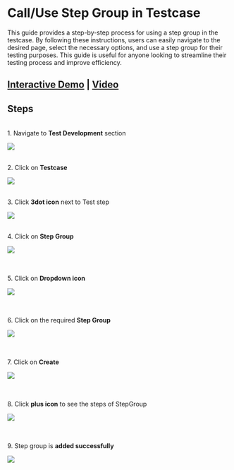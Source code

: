 # Call/Use Step Group in Testcase

This guide provides a step-by-step process for using a step group in the testcase. By following these instructions, users can easily navigate to the desired page, select the necessary options, and use a step group for their testing purposes. This guide is useful for anyone looking to streamline their testing process and improve efficiency.

## [Interactive Demo](https://app.storylane.io/share/4pu20lncqd8h) | [Video](https://www.loom.com/share/5286cc4bf302443a8f4bae443a4741da?sid=02835421-14e5-44a2-a306-0fa8b767d188)

## **Steps**

\
1\. Navigate to **Test Development** section

![](https://ajeuwbhvhr.cloudimg.io/colony-recorder.s3.amazonaws.com/files/2024-03-01/6df20a99-f5a6-45a4-afd3-1f6fd1d1a808/user_cropped_screenshot.jpeg?tl_px=0,0&br_px=1075,600&force_format=png&wat_scale=95&wat=1&wat_opacity=0.7&wat_gravity=northwest&wat_url=https://colony-recorder.s3.us-west-1.amazonaws.com/images/watermarks/FB923C_standard.png&wat_pad=0,222)

\
2\. Click on **Testcase**

![](https://ajeuwbhvhr.cloudimg.io/colony-recorder.s3.amazonaws.com/files/2024-03-01/0d26189c-add1-4116-be89-4613323be8eb/File.jpeg?tl_px=107,0&br_px=1182,600&force_format=png&wat_scale=95&wat=1&wat_opacity=0.7&wat_gravity=northwest&wat_url=https://colony-recorder.s3.us-west-1.amazonaws.com/images/watermarks/FB923C_standard.png&wat_pad=502,215)

\
3\. Click **3dot icon** next to Test step

![](https://ajeuwbhvhr.cloudimg.io/colony-recorder.s3.amazonaws.com/files/2024-02-28/c540032c-1c9c-4326-bf90-535df2dc034d/ascreenshot.jpeg?tl_px=0,0&br_px=1075,600&force_format=png&wat_scale=95&wat=1&wat_opacity=0.7&wat_gravity=northwest&wat_url=https://colony-recorder.s3.us-west-1.amazonaws.com/images/watermarks/FB923C_standard.png&wat_pad=68,242)

\
4\. Click on **Step Group**

![](https://ajeuwbhvhr.cloudimg.io/colony-recorder.s3.amazonaws.com/files/2024-03-01/f500e57f-fa73-4cac-a96f-fd6d2bb16ff6/user_cropped_screenshot.jpeg?tl_px=0,77&br_px=1075,678&force_format=png&wat_scale=95&wat=1&wat_opacity=0.7&wat_gravity=northwest&wat_url=https://colony-recorder.s3.us-west-1.amazonaws.com/images/watermarks/FB923C_standard.png&wat_pad=130,265)

\
\
5\. Click on **Dropdown icon**

![](https://ajeuwbhvhr.cloudimg.io/colony-recorder.s3.amazonaws.com/files/2024-02-28/f72a84e8-8d6b-42ab-9dfa-e8bb91aa3477/ascreenshot.jpeg?tl_px=203,0&br_px=1923,961&force_format=png&width=1120.0&wat=1&wat_opacity=0.7&wat_gravity=northwest&wat_url=https://colony-recorder.s3.us-west-1.amazonaws.com/images/watermarks/FB923C_standard.png&wat_pad=981,141)

\
\
6\. Click on the required **Step Group**

![](https://ajeuwbhvhr.cloudimg.io/colony-recorder.s3.amazonaws.com/files/2024-03-01/7e8b4f13-866e-4d98-8786-f6c7cd33563e/user_cropped_screenshot.jpeg?tl_px=0,133&br_px=1376,902&force_format=png&width=1120.0&wat=1&wat_opacity=0.7&wat_gravity=northwest&wat_url=https://colony-recorder.s3.us-west-1.amazonaws.com/images/watermarks/FB923C_standard.png&wat_pad=178,276)

\
\
7\. Click on **Create**

![](https://ajeuwbhvhr.cloudimg.io/colony-recorder.s3.amazonaws.com/files/2024-02-28/3903ccce-05f2-4457-87f4-a73f9fed9170/ascreenshot.jpeg?tl_px=203,0&br_px=1923,961&force_format=png&width=1120.0&wat=1&wat_opacity=0.7&wat_gravity=northwest&wat_url=https://colony-recorder.s3.us-west-1.amazonaws.com/images/watermarks/FB923C_standard.png&wat_pad=1033,211)

\
\
8\. Click **plus icon** to see the steps of StepGroup

![](https://ajeuwbhvhr.cloudimg.io/colony-recorder.s3.amazonaws.com/files/2024-02-28/ff034a5e-fc65-486e-bce9-c2d6a98ac1bd/ascreenshot.jpeg?tl_px=0,0&br_px=1075,600&force_format=png&wat_scale=95&wat=1&wat_opacity=0.7&wat_gravity=northwest&wat_url=https://colony-recorder.s3.us-west-1.amazonaws.com/images/watermarks/FB923C_standard.png&wat_pad=173,240)

\
\
9\. Step group is **added successfully**

![](https://ajeuwbhvhr.cloudimg.io/colony-recorder.s3.amazonaws.com/files/2024-03-01/413b8e5e-de75-4df0-999b-5b77e6bac576/user_cropped_screenshot.jpeg?tl_px=0,95&br_px=1376,864&force_format=png&width=1120.0&wat=1&wat_opacity=0.7&wat_gravity=northwest&wat_url=https://colony-recorder.s3.us-west-1.amazonaws.com/images/watermarks/FB923C_standard.png&wat_pad=325,277)


